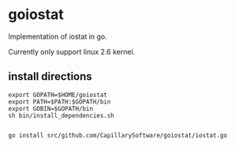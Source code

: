 goiostat
========

Implementation of iostat in go. 

Currently only support linux 2.6 kernel.

<h2>install directions</h2>
<pre><code>export GOPATH=$HOME/goiostat
export PATH=$PATH:$GOPATH/bin 
export GOBIN=$GOPATH/bin
sh bin/install_dependencies.sh

go install src/github.com/CapillarySoftware/goiostat/iostat.go

</code></pre>
